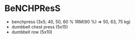# BeNCHPResS
* benchpress (3x5; 40, 50, 60 % 1RM(90 %) => 50, 63, 75 kg)
* dumbbell chest press (5x15)
* dumbbell row (5x10)

